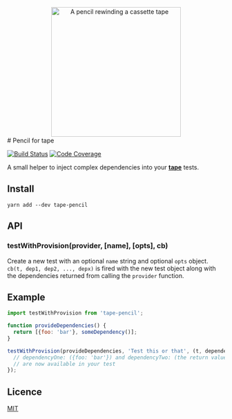 <div style="text-align: center"><img alt="A pencil rewinding a cassette tape" src="https://farm8.static.flickr.com/7567/27795910783_eae6c8966b_b.jpg" width="300"/></div>
# Pencil for tape

[![Build Status](https://travis-ci.org/andy-shea/tape-pencil.svg?branch=master)](https://travis-ci.org/andy-shea/tape-pencil)
[![Code Coverage](http://codecov.io/github/andy-shea/tape-pencil/coverage.svg?branch=master)](http://codecov.io/github/andy-shea/tape-pencil?branch=master)

A small helper to inject complex dependencies into your [**tape**](https://github.com/substack/tape) tests.

## Install

```yarn add --dev tape-pencil```

## API

### testWithProvision(provider, [name], [opts], cb)
Create a new test with an optional `name` string and optional `opts` object.
`cb(t, dep1, dep2, ..., depx)` is fired with the new test object along with the dependencies returned from calling the `provider` function.

## Example

```javascript
import testWithProvision from 'tape-pencil';

function provideDependencies() {
  return [{foo: 'bar'}, someDependency()];
}

testWithProvision(provideDependencies, 'Test this or that', (t, dependencyOne, dependencyTwo) => {
  // dependencyOne: ({foo: 'bar'}) and dependencyTwo: (the return value of someDependency())
  // are now available in your test
});
```

## Licence

[MIT](./LICENSE)
